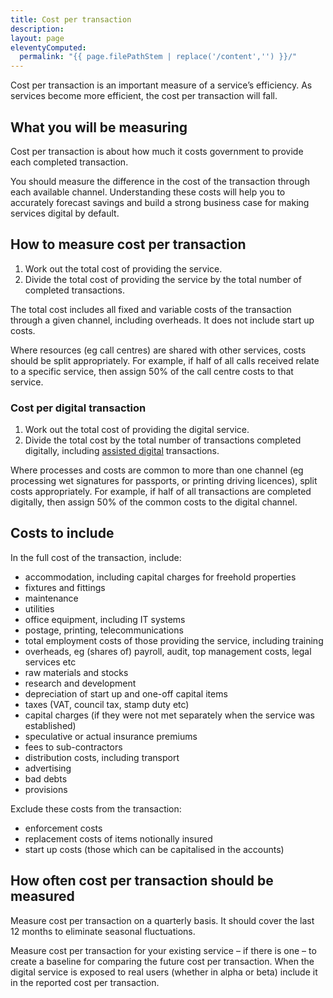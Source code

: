 ```yaml
---
title: Cost per transaction
description:
layout: page
eleventyComputed:
  permalink: "{{ page.filePathStem | replace('/content','') }}/"
---
```


Cost per transaction is an important measure of a service’s efficiency. As services become more efficient, the cost per transaction will fall.

## What you will be measuring

Cost per transaction is about how much it costs government to provide each completed transaction.

You should measure the difference in the cost of the transaction through each available channel. Understanding these costs will help you to accurately forecast savings and build a strong business case for making services digital by default.

## How to measure cost per transaction

1. Work out the total cost of providing the service.
2. Divide the total cost of providing the service by the total number of completed transactions.

The total cost includes all fixed and variable costs of the transaction through a given channel, including overheads. It does not include start up costs.

Where resources (eg call centres) are shared with other services, costs should be split appropriately. For example, if half of all calls received relate to a specific service, then assign 50% of the call centre costs to that service.

### Cost per digital transaction

1. Work out the total cost of providing the digital service.
2. Divide the total cost by the total number of transactions completed digitally, including [assisted digital](/version-1/guides/assisted-digital) transactions.

Where processes and costs are common to more than one channel (eg processing wet signatures for passports, or printing driving licences), split costs appropriately. For example, if half of all transactions are completed digitally, then assign 50% of the common costs to the digital channel.

## Costs to include

In the full cost of the transaction, include:

- accommodation, including capital charges for freehold properties
- fixtures and fittings
- maintenance
- utilities
- office equipment, including IT systems
- postage, printing, telecommunications
- total employment costs of those providing the service, including training
- overheads, eg (shares of) payroll, audit, top management costs, legal services etc
- raw materials and stocks
- research and development
- depreciation of start up and one-off capital items
- taxes (VAT, council tax, stamp duty etc)
- capital charges (if they were not met separately when the service was established)
- speculative or actual insurance premiums
- fees to sub-contractors
- distribution costs, including transport
- advertising
- bad debts
- provisions

Exclude these costs from the transaction:

- enforcement costs
- replacement costs of items notionally insured
- start up costs (those which can be capitalised in the accounts)

## How often cost per transaction should be measured

Measure cost per transaction on a quarterly basis. It should cover the last 12 months to eliminate seasonal fluctuations.

Measure cost per transaction for your existing service – if there is one – to create a baseline for comparing the future cost per transaction. When the digital service is exposed to real users (whether in alpha or beta) include it in the reported cost per transaction.
